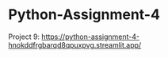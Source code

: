 # Python-Assignment-4

Project 9: https://python-assignment-4-hnokddfrgbarqd8qpuxpvg.streamlit.app/
